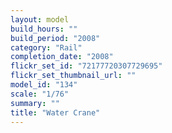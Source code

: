 ```yaml
---
layout: model
build_hours: ""
build_period: "2008"
category: "Rail"
completion_date: "2008"
flickr_set_id: "72177720307729695"
flickr_set_thumbnail_url: ""
model_id: "134"
scale: "1/76"
summary: ""
title: "Water Crane"
---
```



